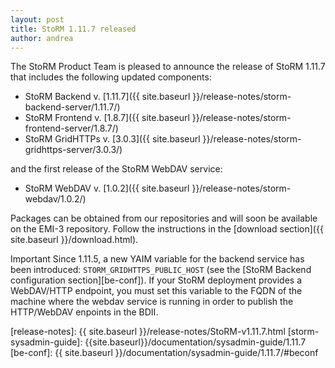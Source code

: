 ```yaml
---
layout: post
title: StoRM 1.11.7 released
author: andrea
---
```


The StoRM Product Team is pleased to announce the release of StoRM 1.11.7 that
includes the following updated components:

* StoRM Backend v. [1.11.7]({{ site.baseurl }}/release-notes/storm-backend-server/1.11.7/)
* StoRM Frontend v. [1.8.7]({{ site.baseurl }}/release-notes/storm-frontend-server/1.8.7/)
* StoRM GridHTTPs v. [3.0.3]({{ site.baseurl }}/release-notes/storm-gridhttps-server/3.0.3/)

and the first release of the StoRM WebDAV service:

* StoRM WebDAV v. [1.0.2]({{ site.baseurl }}/release-notes/storm-webdav/1.0.2/)

Packages can be obtained from our repositories and will soon be available on
the EMI-3 repository. Follow the instructions in the
[download section]({{ site.baseurl }}/download.html).

<span class="label label-info">Important</span>
Since 1.11.5, a new YAIM variable for the backend service has been introduced:
`STORM_GRIDHTTPS_PUBLIC_HOST` (see the [StoRM Backend configuration
section][be-conf]).
If your StoRM deployment provides a WebDAV/HTTP endpoint, you must set this
variable to the FQDN of the machine where the webdav service is
running in order to publish the HTTP/WebDAV enpoints in the BDII.

[release-notes]: {{ site.baseurl }}/release-notes/StoRM-v1.11.7.html
[storm-sysadmin-guide]: {{site.baseurl}}/documentation/sysadmin-guide/1.11.7
[be-conf]: {{ site.baseurl }}/documentation/sysadmin-guide/1.11.7/#beconf
